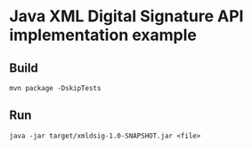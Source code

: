 # Java XML Digital Signature API implementation example 

## Build
```
mvn package -DskipTests
```
## Run
```
java -jar target/xmldsig-1.0-SNAPSHOT.jar <file>